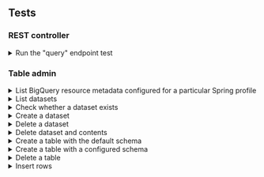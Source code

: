 ## Tests

### REST controller

<details>
<summary>Run the "query" endpoint test</summary>

```shell
./gradlew cleanTest test \
  --no-build-cache \
  --tests=org.squidmin.java.spring.gradle.bigquery.controller.ControllerTest.query_givenClientRequest_whenCalled_thenReturnOkResponse \
  -DPROFILE=integration \
  -DGCP_SA_KEY_PATH=$GCP_SA_KEY_PATH \
  -DGCP_ADC_ACCESS_TOKEN="$(gcloud auth application-default print-access-token)" \
  -DGCP_DEFAULT_USER_PROJECT_ID="lofty-root-378503" \
  -DGCP_DEFAULT_USER_DATASET="test_dataset_name_integration" \
  -DGCP_DEFAULT_USER_TABLE="test_table_name_integration"
```

</details>


### Table admin

<details>
<summary>List BigQuery resource metadata configured for a particular Spring profile</summary>

```shell
./gradlew cleanTest test \
  --no-build-cache \
  --tests=org.squidmin.java.spring.gradle.bigquery.service.BigQueryAdminClientIntegrationTest.echoBigQueryResourceConfig \
  -DPROFILE=PROFILE_NAME \
  -DGCP_DEFAULT_USER_PROJECT_ID=GCP_DEFAULT_USER_PROJECT_ID
```

**Replace the following**:
- `PROFILE_NAME`: the name of the profile to activate for the method execution.
- `GCP_DEFAULT_USER_PROJECT_ID`: the project ID for the GCP project to target.

For example, assuming the name of the profile to activate is `integration`:

```shell
./gradlew cleanTest test \
  --no-build-cache \
  --tests=org.squidmin.java.spring.gradle.bigquery.service.BigQueryAdminClientIntegrationTest.echoBigQueryResourceConfig \
  -DPROFILE=integration \
  -DGCP_DEFAULT_USER_PROJECT_ID=lofty-root-378503
```

</details>


<details>
<summary>List datasets</summary>

```shell
./gradlew cleanTest test \
  --no-build-cache \
  --tests=org.squidmin.java.spring.gradle.bigquery.service.BigQueryAdminClientIntegrationTest.listDatasets \
  -DPROFILE=PROFILE_NAME \
  -DGCP_DEFAULT_USER_PROJECT_ID=GCP_DEFAULT_USER_PROJECT_ID
```

**Replace the following**:
- `PROFILE_NAME`: the name of the profile to activate.
- `GCP_DEFAULT_USER_PROJECT_ID`: the project ID of the GCP project to target.

Example:

```shell
./gradlew cleanTest test \
  --no-build-cache \
  --tests=org.squidmin.java.spring.gradle.bigquery.service.BigQueryAdminClientIntegrationTest.listDatasets \
  -DPROFILE=integration \
  -DGCP_DEFAULT_USER_PROJECT_ID="lofty-root-378503"
```

</details>


<details>
<summary>Check whether a dataset exists</summary>

```shell
./gradlew cleanTest test \
  --no-build-cache \
  --tests=org.squidmin.java.spring.gradle.bigquery.service.BigQueryAdminClientIntegrationTest.datasetExists \
  -DPROFILE=PROFILE_NAME \
  -DGCP_DEFAULT_USER_PROJECT_ID="PROJECT_ID" \
  -DGCP_DEFAULT_USER_DATASET="GCP_DEFAULT_USER_DATASET"
```

**Replace the following**:
- `PROFILE_NAME`: the name of the profile to activate.
- `GCP_DEFAULT_USER_PROJECT_ID`: the project ID of the GCP project to target.
- `GCP_DEFAULT_USER_DATASET`: the name of the dataset to target.

Example:

```shell
./gradlew cleanTest test \
  --no-build-cache \
  --tests=org.squidmin.java.spring.gradle.bigquery.service.BigQueryAdminClientIntegrationTest.datasetExists \
  -DPROFILE=integration \
  -DGCP_DEFAULT_USER_PROJECT_ID="lofty-root-378503" \
  -DGCP_DEFAULT_USER_DATASET="test_dataset_name_integration"
```

</details>


<details>
<summary>Create a dataset</summary>

```shell
./gradlew cleanTest test \
  --no-build-cache \
  --tests=org.squidmin.java.spring.gradle.bigquery.service.BigQueryAdminClientIntegrationTest.createDataset \
  -DPROFILE=PROFILE_NAME \
  -DGCP_DEFAULT_USER_PROJECT_ID=GCP_DEFAULT_USER_PROJECT_ID \
  -DGCP_DEFAULT_USER_DATASET=GCP_DEFAULT_USER_DATASET
```

**Replace the following**:
- `PROFILE_NAME`: the name of the profile to activate.
- `GCP_DEFAULT_USER_PROJECT_ID`: the project ID of the GCP project to target.
- `GCP_DEFAULT_USER_DATASET`: the name of the dataset to target.

Example:

```shell
./gradlew cleanTest test \
  --no-build-cache \
  --tests=org.squidmin.java.spring.gradle.bigquery.service.BigQueryAdminClientIntegrationTest.createDataset \
  -DPROFILE=integration \
  -DGCP_DEFAULT_USER_PROJECT_ID="lofty-root-378503" \
  -DGCP_DEFAULT_USER_DATASET="test_dataset_name_integration"
```

</details>


<details>
<summary>Delete a dataset</summary>

```shell
./gradlew cleanTest test \
  --no-build-cache \
  --tests=org.squidmin.java.spring.gradle.bigquery.service.BigQueryAdminClientIntegrationTest.deleteDataset \
  -DPROFILE=PROFILE_NAME \
  -DGCP_DEFAULT_USER_PROJECT_ID=GCP_DEFAULT_USER_PROJECT_ID \
  -DGCP_DEFAULT_USER_DATASET=GCP_DEFAULT_USER_DATASET
```

**Replace the following**:
- `PROFILE_NAME`: the name of the profile to activate.
- `GCP_DEFAULT_USER_PROJECT_ID`: the project ID of the GCP project to target.
- `GCP_DEFAULT_USER_DATASET`: the name of the dataset to target.

Example:

```shell
./gradlew cleanTest test \
  --no-build-cache \
  --tests=org.squidmin.java.spring.gradle.bigquery.service.BigQueryAdminClientIntegrationTest.deleteDataset \
  -DPROFILE=integration \
  -DGCP_DEFAULT_USER_PROJECT_ID="lofty-root-378503" \
  -DGCP_DEFAULT_USER_DATASET="test_dataset_name_integration"
```

</details>


<details>
<summary>Delete dataset and contents</summary>

```shell
./gradlew cleanTest test \
  --no-build-cache \
  --tests=org.squidmin.java.spring.gradle.bigquery.service.BigQueryAdminClientIntegrationTest.deleteDatasetAndContents \
  -DPROFILE=PROFILE_NAME \
  -DGCP_DEFAULT_USER_PROJECT_ID=GCP_DEFAULT_USER_PROJECT_ID \
  -DGCP_DEFAULT_USER_DATASET=GCP_DEFAULT_USER_DATASET
```

**Replace the following**:
- `PROFILE_NAME`: the name of the profile to activate.
- `GCP_DEFAULT_USER_PROJECT_ID`: the project ID of the GCP project to target.
- `GCP_DEFAULT_USER_DATASET`: the name of the dataset to target.

Example:

```shell
./gradlew cleanTest test \
  --no-build-cache \
  --tests=org.squidmin.java.spring.gradle.bigquery.service.BigQueryAdminClientIntegrationTest.deleteDatasetAndContents \
  -Dprofile=integration \
  -DGCP_DEFAULT_USER_PROJECT_ID="lofty-root-378503" \
  -DGCP_DEFAULT_USER_DATASET="test_dataset_name_integration"
```

</details>


<details>
<summary>Create a table with the default schema</summary>

This command creates a table using the default schema configured in the Spring application.

```shell
./gradlew cleanTest test \
  --no-build-cache \
  --tests=org.squidmin.java.spring.gradle.bigquery.service.BigQueryAdminClientIntegrationTest.createTableWithDefaultSchema \
  -DPROFILE=PROFILE_NAME \
  -DGCP_DEFAULT_USER_PROJECT_ID=GCP_DEFAULT_USER_PROJECT_ID \
  -DGCP_DEFAULT_USER_DATASET=GCP_DEFAULT_USER_DATASET \
  -DGCP_DEFAULT_USER_TABLE=GCP_DEFAULT_USER_TABLE
```

**Replace the following**:
- `PROFILE_NAME`: the name of the profile to activate.
- `GCP_DEFAULT_USER_PROJECT_ID`: the project ID of the GCP project to target.
- `GCP_DEFAULT_USER_DATASET`: the name of the BigQuery dataset to target.
- `GCP_DEFAULT_USER_TABLE`: the name of the BigQuery table to target.

Example using the `integration` profile:

```shell
./gradlew cleanTest test \
  --no-build-cache \
  --tests=org.squidmin.java.spring.gradle.bigquery.service.BigQueryAdminClientIntegrationTest.createTableWithDefaultSchema \
  -DPROFILE=integration \
  -DGCP_DEFAULT_USER_PROJECT_ID="lofty-root-378503" \
  -DGCP_DEFAULT_USER_DATASET="test_dataset_name_integration" \
  -DGCP_DEFAULT_USER_TABLE="test_table_name_integration"
```

</details>


<details>
<summary>Create a table with a configured schema</summary>

```shell
./gradlew cleanTest test \
  --no-build-cache \
  --tests=org.squidmin.java.spring.gradle.bigquery.service.BigQueryAdminClientIntegrationTest.createTableWithCustomSchema \
  -DPROFILE=PROFILE_NAME \
  -DGCP_DEFAULT_USER_PROJECT_ID=GCP_DEFAULT_USER_PROJECT_ID \
  -DGCP_DEFAULT_USER_DATASET=GCP_DEFAULT_USER_PROJECT_ID \
  -DGCP_DEFAULT_USER_TABLE=GCP_DEFAULT_USER_TABLE \
  -DSCHEMA="name_1:datatype_1,name_2:datatype_2,[...],name_n:datatype_n"
```

**Replace the following**:
- `PROFILE_NAME`: the name of the profile to activate.
- `GCP_DEFAULT_USER_PROJECT_ID`: the name of the GCP project ID to target.
- `GCP_DEFAULT_USER_DATASET`: the name of the BigQuery dataset to target.
- `GCP_DEFAULT_USER_TABLE`: the name of the BigQuery table to target.
- `name_1:datatype_1,name_2:datatype_2,[...],name_n:datatype_n`: a basic representation of a database schema.

Example:

```shell
./gradlew cleanTest test \
  --no-build-cache \
  --tests=org.squidmin.java.spring.gradle.bigquery.service.BigQueryAdminClientIntegrationTest.createTableWithCustomSchema \
  -DPROFILE=integration \
  -DGCP_DEFAULT_USER_PROJECT_ID="lofty-root-378503" \
  -DGCP_DEFAULT_USER_DATASET="test_dataset_name_integration" \
  -DGCP_DEFAULT_USER_TABLE="test_table_name_integration" \
  -DSCHEMA="id:STRING,creation_timestamp:DATETIME,last_update_timestamp:DATETIME,column_a:STRING,column_b:BOOL"
```

</details>


<details>
<summary>Delete a table</summary>

```shell
./gradlew cleanTest test \
  --no-build-cache \
  --tests=org.squidmin.java.spring.gradle.bigquery.service.BigQueryAdminClientIntegrationTest.deleteTable \
  -Dprofile=PROFILE_NAME \
  -DGCP_DEFAULT_USER_PROJECT_ID=GCP_DEFAULT_USER_PROJECT_ID \
  -DGCP_DEFAULT_USER_DATASET=GCP_DEFAULT_USER_DATASET \
  -DGCP_DEFAULT_USER_TABLE=GCP_DEFAULT_USER_TABLE
```

**Replace the following**:
- `PROFILE_NAME`: the name of the profile to activate.
- `GCP_DEFAULT_USER_PROJECT_ID`: the name of the GCP project ID to target.
- `GCP_DEFAULT_USER_DATASET`: the name of the BigQuery dataset to target.
- `GCP_DEFAULT_USER_TABLE`: the name of the BigQuery table to target.

Example:

```shell
./gradlew cleanTest test \
  --no-build-cache \
  --tests=org.squidmin.java.spring.gradle.bigquery.service.BigQueryAdminClientIntegrationTest.deleteTable \
  -Dprofile=integration \
  -DGCP_DEFAULT_USER_PROJECT_ID="lofty-root-378503" \
  -DGCP_DEFAULT_USER_DATASET="test_dataset_name_integration" \
  -DGCP_DEFAULT_USER_TABLE="test_table_name_integration"
```

</details>


<details>
<summary>Insert rows</summary>

A CLI variation of row insertion may be implemented in the future.

To test row insertion, run the following command:

```shell
./gradlew cleanTest test \
  --no-build-cache \
  --tests=org.squidmin.java.spring.gradle.bigquery.service.BigQueryAdminClientIntegrationTest.insert \
  -DPROFILE=PROFILE_NAME \
  -DGCP_DEFAULT_USER_PROJECT_ID=GCP_DEFAULT_USER_PROJECT_ID \
  -DGCP_DEFAULT_USER_DATASET=GCP_DEFAULT_USER_DATASET \
  -DGCP_DEFAULT_USER_TABLE=GCP_DEFAULT_USER_TABLE
```

**Replace the following**:
- `PROFILE_NAME`: the name of the profile to activate.
- `GCP_DEFAULT_USER_PROJECT_ID`: the name of the GCP project ID to target.
- `GCP_DEFAULT_USER_DATASET`: the name of the BigQuery dataset to target.
- `GCP_DEFAULT_USER_TABLE`: the name of the BigQuery table to target.

Example using the `integration` profile:

```shell
./gradlew cleanTest test \
  --no-build-cache \
  --tests=org.squidmin.java.spring.gradle.bigquery.service.BigQueryAdminClientIntegrationTest.insert \
  -DPROFILE=integration \
  -DGCP_DEFAULT_USER_PROJECT_ID="lofty-root-378503" \
  -DGCP_DEFAULT_USER_DATASET="test_dataset_name_integration" \
  -DGCP_DEFAULT_USER_TABLE="test_table_name_integration"
```

</details>
